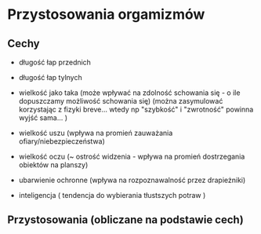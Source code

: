 # Przystosowania orgamizmów #

## Cechy ##

  * długość łap przednich
  * długość łap tylnych
  * wielkość jako taka (może wpływać na zdolność schowania się - o ile dopuszczamy możliwość schowania się)
(można zasymulować korzystając z fizyki breve... wtedy np "szybkość" i "zwrotność" powinna wyjść sama... )

  * wielkość uszu (wpływa na promień zauważania ofiary/niebezpieczeństwa)
  * wielkość oczu (~ ostrość widzenia - wpływa na promień dostrzegania obiektów na planszy)
  * ubarwienie ochronne (wpływa na rozpoznawalność przez drapieżniki)
  * inteligencja ( tendencja do wybierania tłustszych potraw )

## Przystosowania (obliczane na podstawie cech) ##